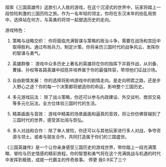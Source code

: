 探索《三国英雄传》这款引人入胜的游戏，在这个沉浸式的世界中，玩家将踏上一段惊险刺激的三国历险之旅。作为一名年轻的领主，你将在东汉末年的纷乱局势中，选择站在何方，与英勇的将领一起塑造历史的走向。

游戏特色：

1. 策略与战略交织： 你将面临充满智谋与策略的政治斗争，需要在战场和宫廷中取得胜利。通过布局兵力、制定计策，你将亲历三国时代的战争风云，发挥你的智谋与勇气。

2. 英雄群像： 游戏中众多历史上著名的英雄将在你的指挥下并肩作战，从刘备、曹操、孙权等各路英雄中招揽并培养属于你的最强阵容，带领他们征战沙场。

3. 自由剧情发展： 你的选择将影响游戏中的剧情走向。是走向明君之路，还是步入野心之途？你的每一个决策都将塑造你的命运，影响整个三国历史。

4. 多元游戏玩法： 除了战斗策略，你还可以参与内政建设、外交谈判、商贸交易等多元化玩法，全方位体验三国时代的生活。

5. 精美画面与音效： 游戏中精美的场景画面和逼真的音效，将让你仿佛穿越到了三国时代的世界，感受其壮阔与恢弘。

6. 多人对战和合作： 除了单人冒险，你还可以与其他玩家进行多人对战，争夺资源与领土。或者与朋友合作，共同打造属于你们的三国盛世。

《三国英雄传》是一个让你亲身感受三国历史的游戏世界，带你踏上一段充满策略、冒险与历史情感的精彩旅程。你的智慧和勇气将在这个充满挑战与机遇的时代中发挥到极致，成就一代霸主的传奇故事。
停更
我0.9买了三个

